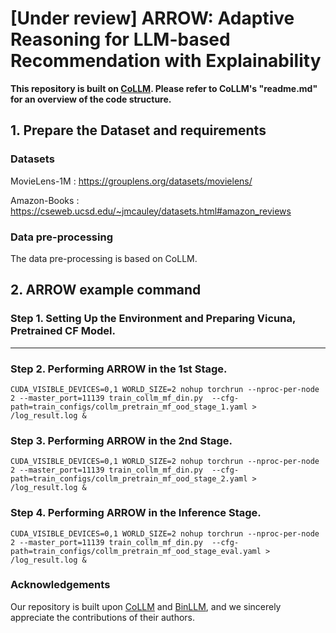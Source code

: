 # [Under review] ARROW: Adaptive Reasoning for LLM-based Recommendation with Explainability

**This repository is built on [CoLLM](https://github.com/zyang1580/CoLLM). Please refer to CoLLM's "readme.md" for an overview of the code structure.**

## 1. Prepare the Dataset and requirements

### Datasets

MovieLens-1M :  https://grouplens.org/datasets/movielens/

Amazon-Books : https://cseweb.ucsd.edu/~jmcauley/datasets.html#amazon_reviews

### Data pre-processing
The data pre-processing is based on CoLLM.

## 2. ARROW example command

### Step 1. Setting Up the Environment and Preparing Vicuna, Pretrained CF Model.
---
### Step 2. Performing ARROW in the 1st Stage.
```
CUDA_VISIBLE_DEVICES=0,1 WORLD_SIZE=2 nohup torchrun --nproc-per-node 2 --master_port=11139 train_collm_mf_din.py  --cfg-path=train_configs/collm_pretrain_mf_ood_stage_1.yaml > /log_result.log &
```
### Step 3. Performing ARROW in the 2nd Stage.
```
CUDA_VISIBLE_DEVICES=0,1 WORLD_SIZE=2 nohup torchrun --nproc-per-node 2 --master_port=11139 train_collm_mf_din.py  --cfg-path=train_configs/collm_pretrain_mf_ood_stage_2.yaml > /log_result.log &
```
### Step 4. Performing ARROW in the Inference Stage.
```
CUDA_VISIBLE_DEVICES=0,1 WORLD_SIZE=2 nohup torchrun --nproc-per-node 2 --master_port=11139 train_collm_mf_din.py  --cfg-path=train_configs/collm_pretrain_mf_ood_stage_eval.yaml > /log_result.log &
```
### Acknowledgements
Our repository is built upon [CoLLM](https://arxiv.org/abs/2310.19488]) and [BinLLM](https://aclanthology.org/2024.acl-long.497/), and we sincerely appreciate the contributions of their authors.

